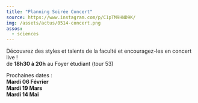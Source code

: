 ```yaml
---
title: "Planning Soirée Concert"
source: https://www.instagram.com/p/C1pTM9HND9K/
img: /assets/actus/0514-concert.png
assos:
  - sciences
---
```


Découvrez des styles et talents de la faculté et encouragez-les en concert live !  
de __18h30 à 20h__ au Foyer étudiant (tour 53)

Prochaines dates :  
__Mardi 06 Février__  
__Mardi 19 Mars__  
__Mardi 14 Mai__